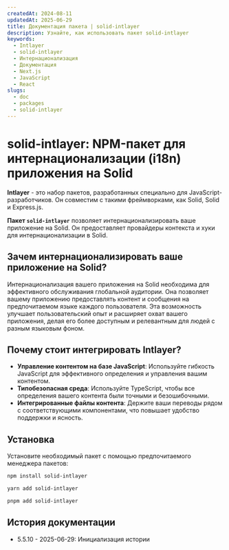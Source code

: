 ```yaml
---
createdAt: 2024-08-11
updatedAt: 2025-06-29
title: Документация пакета | solid-intlayer
description: Узнайте, как использовать пакет solid-intlayer
keywords:
  - Intlayer
  - solid-intlayer
  - Интернационализация
  - Документация
  - Next.js
  - JavaScript
  - React
slugs:
  - doc
  - packages
  - solid-intlayer
---
```


# solid-intlayer: NPM-пакет для интернационализации (i18n) приложения на Solid

**Intlayer** - это набор пакетов, разработанных специально для JavaScript-разработчиков. Он совместим с такими фреймворками, как Solid, Solid и Express.js.

**Пакет `solid-intlayer`** позволяет интернационализировать ваше приложение на Solid. Он предоставляет провайдеры контекста и хуки для интернационализации в Solid.

## Зачем интернационализировать ваше приложение на Solid?

Интернационализация вашего приложения на Solid необходима для эффективного обслуживания глобальной аудитории. Она позволяет вашему приложению предоставлять контент и сообщения на предпочитаемом языке каждого пользователя. Эта возможность улучшает пользовательский опыт и расширяет охват вашего приложения, делая его более доступным и релевантным для людей с разным языковым фоном.

## Почему стоит интегрировать Intlayer?

- **Управление контентом на базе JavaScript**: Используйте гибкость JavaScript для эффективного определения и управления вашим контентом.
- **Типобезопасная среда**: Используйте TypeScript, чтобы все определения вашего контента были точными и безошибочными.
- **Интегрированные файлы контента**: Держите ваши переводы рядом с соответствующими компонентами, что повышает удобство поддержки и ясность.

## Установка

Установите необходимый пакет с помощью предпочитаемого менеджера пакетов:

```bash packageManager="npm"
npm install solid-intlayer
```

```bash packageManager="yarn"
yarn add solid-intlayer
```

```bash packageManager="pnpm"
pnpm add solid-intlayer
```

## История документации

- 5.5.10 - 2025-06-29: Инициализация истории
